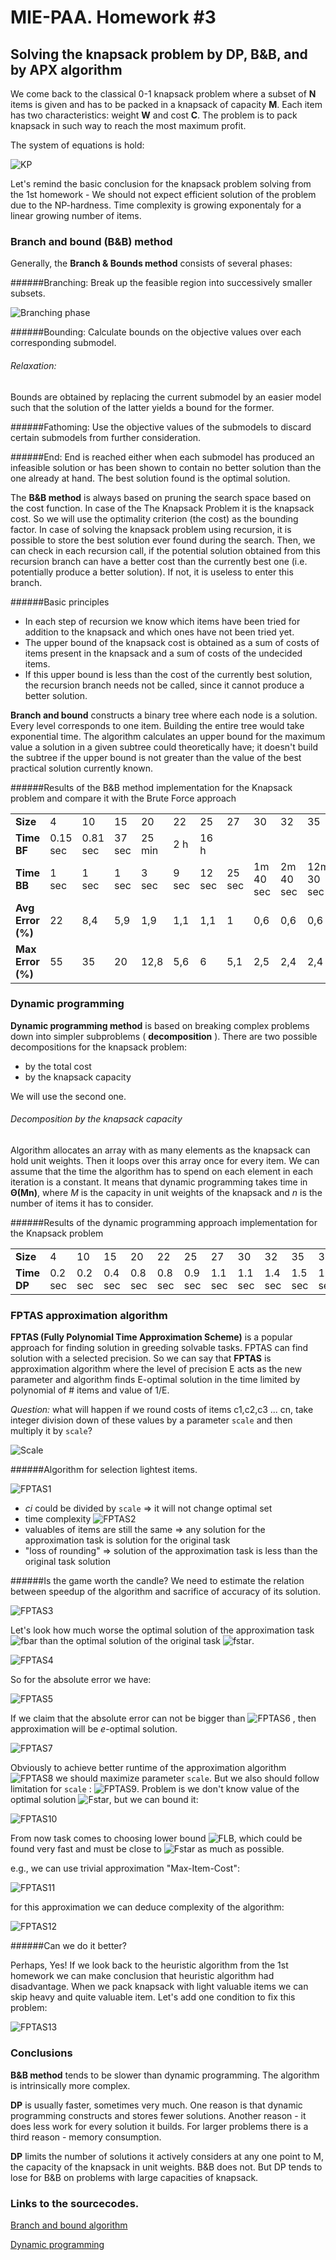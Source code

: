 # MIE-PAA. Homework #3

## Solving the knapsack problem by DP, B&B, and by APX algorithm

We come back to the classical 0-1 knapsack problem where a subset of **N** items is given and has to be packed in a knapsack of capacity **M**. Each item has two characteristics: weight **W** and cost **C**. The problem is to pack knapsack in such way to reach the most maximum profit.

The system of equations is hold:

![KP](https://raw.github.com/platomik/mie-paa/master/3/KP-main-formula.jpg)

Let's remind the basic conclusion for the knapsack problem solving from the 1st homework - We should not expect efficient solution of the problem due to the NP-hardness. Time complexity is growing exponentaly for a linear growing number of items. 

### Branch and bound (B&B) method

Generally, the **Branch & Bounds method** consists of several phases:

######Branching:
Break up the feasible region into successively smaller subsets. 

![Branching phase](https://raw.github.com/platomik/mie-paa/master/3/branching.jpg)

######Bounding:
Calculate bounds on the objective values over each corresponding submodel.

###### Relaxation: 
Bounds are obtained by replacing the current submodel by an easier model such that the solution of the latter yields a bound for the former. 

######Fathoming:
Use the objective values of the submodels to discard certain submodels from further consideration. 

######End: 
End is reached either when each submodel has produced an infeasible solution or has been shown to contain no better solution than the one already at hand. The best solution found is the optimal solution. 

The **B&B method** is always based on pruning the search space based on the cost function. In case of the The Knapsack Problem it is the knapsack cost. So we will use the optimality criterion (the cost) as the bounding factor.
In case of solving the knapsack problem using recursion, it is possible to store the best solution ever found during the search. Then, we can check in each recursion call, if the potential solution obtained from this recursion branch can have a better cost than the currently best one (i.e. potentially produce a better solution). If not, it is useless to enter this branch. 

######Basic principles
- In each step of recursion we know which items have been tried for addition to the knapsack and which ones have not been tried yet.
- The upper bound of the knapsack cost is obtained as a sum of costs of items present in the knapsack and a sum of costs of the undecided items.
- If this upper bound is less than the cost of the currently best solution, the recursion branch needs not be called, since it cannot produce a better solution.

**Branch and bound** constructs a binary tree where each node is a solution. Every level corresponds to one item. Building the entire tree would take exponential time. The algorithm calculates an upper bound for the maximum value a solution in a given subtree could theoretically have; it doesn't build the subtree if the upper bound is not greater than the value of the best practical solution currently known. 

######Results of the B&B method implementation for the Knapsack problem and compare it with the Brute Force approach

<table>
    <tr>
        <td><strong>Size</strong></td>
        <td>4</td><td>10</td><td>15</td><td>20</td><td>22</td><td>25</td><td>27</td><td>30</td><td>32</td><td>35</td><td>37</td><td>40</td><tr>
    <tr>
        <td><strong>Time BF</strong></td>
        <td>0.15 sec</td><td>0.81 sec</td><td>37 sec</td><td>25 min</td><td>2 h</td><td>16 h</td><td></td><td></td><td></td><td></td><td></td><td></td>
    </tr>
    <tr>
        <td><strong>Time BB</strong></td>
        <td> 1 sec</td><td> 1 sec</td><td> 1 sec</td><td>3 sec</td><td>9 sec</td><td>12 sec</td><td>25 sec</td><td>1m 40 sec</td><td>2m 40 sec</td><td>12m 30 sec</td><td>> 1h</td><td></td>
    </tr>
    <tr>
        <td><strong>Avg Error (%)</strong></td>
        <td>22</td><td>8,4</td><td>5,9</td><td>1,9</td><td>1,1</td><td>1,1</td><td>1</td><td>0,6</td><td>0,6</td><td>0,6</td><td></td><td></td>
    </tr>
    <tr>
        <td><strong>Max Error (%)</strong></td>
        <td>55</td><td>35</td><td>20</td><td>12,8</td><td>5,6</td><td>6</td><td>5,1</td><td>2,5</td><td>2,4</td><td>2,4</td><td></td><td></td>
    </tr>
</table>


### Dynamic programming

**Dynamic programming method**  is based on breaking complex problems down into simpler subproblems ( **decomposition** ). There are two possible decompositions for the knapsack problem:

- by the total cost
- by the knapsack capacity

We will use the second one.

###### Decomposition by the knapsack capacity ######

Algorithm allocates an array with as many elements as the knapsack can hold unit weights. Then it loops over this array once for every item. We can assume that the time the algorithm has to spend on each element in each iteration is a constant. It means that dynamic programming takes time in **Θ(Mn)**, where *M* is the capacity in unit weights of the knapsack and *n* is the number of items it has to consider.

######Results of the dynamic programming approach implementation for the Knapsack problem

<table>
    <tr>
        <td><strong>Size</strong></td>
        <td>4</td><td>10</td><td>15</td><td>20</td><td>22</td><td>25</td><td>27</td><td>30</td><td>32</td><td>35</td><td>37</td><td>40</td><tr>
    <tr>
        <td><strong>Time DP</strong></td>
        <td>0.2 sec</td><td>0.2 sec</td><td>0.4 sec</td><td>0.8 sec</td><td>0.8 sec</td><td>0.9 sec</td><td>1.1 sec</td><td>1.1 sec</td><td>1.4 sec</td><td>1.5 sec</td><td>1.7 sec</td><td>1.7 sec</td>
    </tr>
</table>    

### FPTAS approximation algorithm

**FPTAS (Fully Polynomial Time Approxima tion Scheme)** is a popular approach for finding solution in greeding solvable tasks. FPTAS can find solution with a selected precision.
So we can say that **FPTAS** is approximation algorithm where the level of precision E acts as the new parameter and algorithm finds E-optimal solution in the time limited by polynomial of # items and value of 1/E.

*Question:* what will happen if we round costs of items c1,c2,c3 ... cn, take integer division down of these values by a parameter `scale` and then multiply it by `scale`?

![Scale](https://raw.github.com/platomik/mie-paa/master/3/scale.jpg)

######Algorithm for selection lightest items.

![FPTAS1](https://raw.github.com/platomik/mie-paa/master/3/fptas1.jpg)

- *ci* could be divided by `scale` => it will not change optimal set
- time complexity ![FPTAS2](https://raw.github.com/platomik/mie-paa/master/3/fptas2.jpg)
- valuables of items are still the same => any solution for the approximation task is solution for the original task
- "loss of rounding" => solution of the approximation task is less than the original task solution

######Is the game worth the candle? We need to estimate the relation between speedup of the algorithm and sacrifice of accuracy of its solution.

![FPTAS3](https://raw.github.com/platomik/mie-paa/master/3/fptas3.jpg)

Let's look how much worse the optimal solution of the approximation task ![fbar](https://raw.github.com/platomik/mie-paa/master/3/fbar.jpg) than the optimal solution of the original task ![fstar](https://raw.github.com/platomik/mie-paa/master/3/fstar.jpg).

![FPTAS4](https://raw.github.com/platomik/mie-paa/master/3/fptas4.jpg)

So for the absolute error we have:

![FPTAS5](https://raw.github.com/platomik/mie-paa/master/3/fptas5.jpg)

If we claim that the absolute error can not be bigger than ![FPTAS6](https://raw.github.com/platomik/mie-paa/master/3/fptas6.jpg) , then approximation will be *e*-optimal solution.

![FPTAS7](https://raw.github.com/platomik/mie-paa/master/3/fptas7.jpg)

Obviously to achieve better runtime of the approximation algorithm ![FPTAS8](https://raw.github.com/platomik/mie-paa/master/3/fptas8.jpg) we should maximize parameter `scale`. But we also should follow limitation for `scale` : ![FPTAS9](https://raw.github.com/platomik/mie-paa/master/3/fptas9.jpg). Problem is we don't know value of the optimal solution ![Fstar](https://raw.github.com/platomik/mie-paa/master/3/fstar.jpg), but we can bound it:

![FPTAS10](https://raw.github.com/platomik/mie-paa/master/3/fptas10.jpg)

From now task comes to choosing lower bound ![FLB](https://raw.github.com/platomik/mie-paa/master/3/flb.jpg), which could be found very fast and must be close to ![Fstar](https://raw.github.com/platomik/mie-paa/master/3/fstar.jpg) as much as possible.

e.g., we can use trivial approximation "Max-Item-Cost":

![FPTAS11](https://raw.github.com/platomik/mie-paa/master/3/fptas11.jpg)

for this approximation we can deduce complexity of the algorithm:

![FPTAS12](https://raw.github.com/platomik/mie-paa/master/3/fptas12.jpg)

######Can we do it better?

Perhaps, Yes! If we look back to the heuristic algorithm from the 1st homework we can make conclusion that heuristic algorithm had disadvantage. When we pack knapsack with light valuable items we can skip heavy and quite valuable item. Let's add one condition to fix this problem:

![FPTAS13](https://raw.github.com/platomik/mie-paa/master/3/fptas13.jpg)

### Conclusions

**B&B method** tends to be slower than dynamic programming. The algorithm is intrinsically more complex.

**DP** is usually faster, sometimes very much. One reason is that dynamic programming constructs and stores fewer solutions. Another reason - it does less work for every solution it builds. For larger problems there is a third reason - memory consumption. 

**DP** limits the number of solutions it actively considers at any one point to M, the capacity of the knapsack in unit weights. B&B does not.  But DP tends to lose for B&B on problems with large capacities of knapsack.


### Links to the sourcecodes.

[Branch and bound algorithm](https://github.com/platomik/mie-paa/blob/master/3/branch.pl "Branch and bound algorithm") 

[Dynamic programming](https://github.com/platomik/mie-paa/blob/master/1/heuristic.pl "Dynamic programming") 
